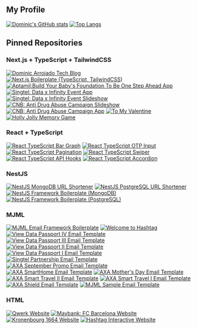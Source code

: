 ## My Profile

[![Dominic's GitHub stats](https://gitihub-readme-stats-dominicarrojado.vercel.app/api?username=dominicarrojado&title_color=ffffff&text_color=ffffff&icon_color=999999&bg_color=2c2c34&border_radius=0&show_icons=true&include_all_commits=true&count_private=true)](https://github.com/dominicarrojado) [![Top Langs](https://gitihub-readme-stats-dominicarrojado.vercel.app/api/top-langs/?username=dominicarrojado&title_color=ffffff&text_color=ffffff&icon_color=999999&bg_color=2c2c34&border_radius=0&layout=compact)](https://github.com/dominicarrojado)

## Pinned Repositories

### Next.js + TypeScript + TailwindCSS

[![Dominic Arrojado Tech Blog](https://gitihub-readme-stats-dominicarrojado.vercel.app/api/pin/?username=dominicarrojado&repo=dominicarrojado.github.io&title_color=ffffff&text_color=ffffff&icon_color=999999&bg_color=2c2c34&border_radius=0)](https://github.com/dominicarrojado/dominicarrojado.github.io) [![Next.js Boilerplate (TypeScript, TailwindCSS)](https://gitihub-readme-stats-dominicarrojado.vercel.app/api/pin/?username=dominicarrojado&repo=nextjs-typescript-tailwindcss-boilerplate&title_color=ffffff&text_color=ffffff&icon_color=999999&bg_color=2c2c34&border_radius=0)](https://github.com/dominicarrojado/nextjs-typescript-tailwindcss-boilerplate) [![Aptamil:Build Your Baby's Foundation To Be One Step Ahead App](https://gitihub-readme-stats-dominicarrojado.vercel.app/api/pin/?username=dominicarrojado&repo=aptamil-build-your-babys-foundation-to-be-one-step-ahead-app&title_color=ffffff&text_color=ffffff&icon_color=999999&bg_color=2c2c34&border_radius=0)](https://github.com/dominicarrojado/aptamil-build-your-babys-foundation-to-be-one-step-ahead-app) [![Singtel: Data x Infinity Event App](https://gitihub-readme-stats-dominicarrojado.vercel.app/api/pin/?username=dominicarrojado&repo=singtel-data-x-infinity-event-app&title_color=ffffff&text_color=ffffff&icon_color=999999&bg_color=2c2c34&border_radius=0)](https://github.com/dominicarrojado/singtel-data-x-infinity-event-app) [![Singtel: Data x Infinity Event Slideshow](https://gitihub-readme-stats-dominicarrojado.vercel.app/api/pin/?username=dominicarrojado&repo=singtel-data-x-infinity-event-slideshow&title_color=ffffff&text_color=ffffff&icon_color=999999&bg_color=2c2c34&border_radius=0)](https://github.com/dominicarrojado/singtel-data-x-infinity-event-slideshow) [![CNB: Anti Drug Abuse Campaign Slideshow](https://gitihub-readme-stats-dominicarrojado.vercel.app/api/pin/?username=dominicarrojado&repo=cnb-anti-drug-abuse-campaign-slideshow&title_color=ffffff&text_color=ffffff&icon_color=999999&bg_color=2c2c34&border_radius=0)](https://github.com/dominicarrojado/cnb-anti-drug-abuse-campaign-slideshow) [![CNB: Anti Drug Abuse Campaign App](https://gitihub-readme-stats-dominicarrojado.vercel.app/api/pin/?username=dominicarrojado&repo=cnb-anti-drug-abuse-campaign-app&title_color=ffffff&text_color=ffffff&icon_color=999999&bg_color=2c2c34&border_radius=0)](https://github.com/dominicarrojado/cnb-anti-drug-abuse-campaign-app) [![To My Valentine](https://gitihub-readme-stats-dominicarrojado.vercel.app/api/pin/?username=dominicarrojado&repo=hashtag-interactive-valentines-day-card-app&title_color=ffffff&text_color=ffffff&icon_color=999999&bg_color=2c2c34&border_radius=0)](https://github.com/dominicarrojado/hashtag-interactive-valentines-day-card-app) [![Holly Jolly Memory Game](https://gitihub-readme-stats-dominicarrojado.vercel.app/api/pin/?username=dominicarrojado&repo=hashtag-interactive-christmas-game&title_color=ffffff&text_color=ffffff&icon_color=999999&bg_color=2c2c34&border_radius=0)](https://github.com/dominicarrojado/hashtag-interactive-christmas-game)

### React + TypeScript

[![React TypeScript Bar Graph](https://gitihub-readme-stats-dominicarrojado.vercel.app/api/pin/?username=dominicarrojado&repo=react-typescript-bar-graph&title_color=ffffff&text_color=ffffff&icon_color=999999&bg_color=2c2c34&border_radius=0)](https://github.com/dominicarrojado/react-typescript-bar-graph) [![React TypeScript OTP Input](https://gitihub-readme-stats-dominicarrojado.vercel.app/api/pin/?username=dominicarrojado&repo=react-typescript-otp-input&title_color=ffffff&text_color=ffffff&icon_color=999999&bg_color=2c2c34&border_radius=0)](https://github.com/dominicarrojado/react-typescript-otp-input) [![React TypeScript Pagination](https://gitihub-readme-stats-dominicarrojado.vercel.app/api/pin/?username=dominicarrojado&repo=react-typescript-pagination&title_color=ffffff&text_color=ffffff&icon_color=999999&bg_color=2c2c34&border_radius=0)](https://github.com/dominicarrojado/react-typescript-pagination) [![React TypeScript Swiper](https://gitihub-readme-stats-dominicarrojado.vercel.app/api/pin/?username=dominicarrojado&repo=react-typescript-swiper&title_color=ffffff&text_color=ffffff&icon_color=999999&bg_color=2c2c34&border_radius=0)](https://github.com/dominicarrojado/react-typescript-swiper) [![React TypeScript API Hooks](https://gitihub-readme-stats-dominicarrojado.vercel.app/api/pin/?username=dominicarrojado&repo=react-typescript-api-hooks&title_color=ffffff&text_color=ffffff&icon_color=999999&bg_color=2c2c34&border_radius=0)](https://github.com/dominicarrojado/react-typescript-api-hooks) [![React TypeScript Accordion](https://gitihub-readme-stats-dominicarrojado.vercel.app/api/pin/?username=dominicarrojado&repo=react-typescript-accordion&title_color=ffffff&text_color=ffffff&icon_color=999999&bg_color=2c2c34&border_radius=0)](https://github.com/dominicarrojado/react-typescript-accordion)

### NestJS

[![NestJS MongoDB URL Shortener](https://gitihub-readme-stats-dominicarrojado.vercel.app/api/pin/?username=dominicarrojado&repo=nestjs-mongodb-url-shortener&title_color=ffffff&text_color=ffffff&icon_color=999999&bg_color=2c2c34&border_radius=0)](https://github.com/dominicarrojado/nestjs-mongodb-url-shortener) [![NestJS PostgreSQL URL Shortener](https://gitihub-readme-stats-dominicarrojado.vercel.app/api/pin/?username=dominicarrojado&repo=nestjs-postgres-url-shortener&title_color=ffffff&text_color=ffffff&icon_color=999999&bg_color=2c2c34&border_radius=0)](https://github.com/dominicarrojado/nestjs-postgres-url-shortener) [![NestJS Framework Boilerplate (MongoDB)](https://gitihub-readme-stats-dominicarrojado.vercel.app/api/pin/?username=dominicarrojado&repo=nestjs-mongodb-boilerplate&title_color=ffffff&text_color=ffffff&icon_color=999999&bg_color=2c2c34&border_radius=0)](https://github.com/dominicarrojado/nestjs-mongodb-boilerplate) [![NestJS Framework Boilerplate (PostgreSQL)](https://gitihub-readme-stats-dominicarrojado.vercel.app/api/pin/?username=dominicarrojado&repo=nestjs-postgres-boilerplate&title_color=ffffff&text_color=ffffff&icon_color=999999&bg_color=2c2c34&border_radius=0)](https://github.com/dominicarrojado/nestjs-postgres-boilerplate)

### MJML

[![MJML Email Framework Boilerplate](https://gitihub-readme-stats-dominicarrojado.vercel.app/api/pin/?username=dominicarrojado&repo=mjml-email-framework-boilerplate&title_color=ffffff&text_color=ffffff&icon_color=999999&bg_color=2c2c34&border_radius=0)](https://github.com/dominicarrojado/mjml-email-framework-boilerplate) [![Welcome to Hashtag](https://gitihub-readme-stats-dominicarrojado.vercel.app/api/pin/?username=dominicarrojado&repo=hashtag-interactive-welcome-edm&title_color=ffffff&text_color=ffffff&icon_color=999999&bg_color=2c2c34&border_radius=0)](https://github.com/dominicarrojado/hashtag-interactive-welcome-edm) [![View Data Passport IV Email Template](https://gitihub-readme-stats-dominicarrojado.vercel.app/api/pin/?username=dominicarrojado&repo=m1-data-passport-4-edm&title_color=ffffff&text_color=ffffff&icon_color=999999&bg_color=2c2c34&border_radius=0)](https://github.com/dominicarrojado/m1-data-passport-4-edm) [![View Data Passport III Email Template](https://gitihub-readme-stats-dominicarrojado.vercel.app/api/pin/?username=dominicarrojado&repo=m1-data-passport-3-edm&title_color=ffffff&text_color=ffffff&icon_color=999999&bg_color=2c2c34&border_radius=0)](https://github.com/dominicarrojado/m1-data-passport-3-edm) [![View Data Passport II Email Template](https://gitihub-readme-stats-dominicarrojado.vercel.app/api/pin/?username=dominicarrojado&repo=m1-data-passport-2-edm&title_color=ffffff&text_color=ffffff&icon_color=999999&bg_color=2c2c34&border_radius=0)](https://github.com/dominicarrojado/m1-data-passport-2-edm) [![View Data Passport I Email Template](https://gitihub-readme-stats-dominicarrojado.vercel.app/api/pin/?username=dominicarrojado&repo=m1-data-passport-edm&title_color=ffffff&text_color=ffffff&icon_color=999999&bg_color=2c2c34&border_radius=0)](https://github.com/dominicarrojado/m1-data-passport-edm) [![Singtel Partnership Email Template](https://gitihub-readme-stats-dominicarrojado.vercel.app/api/pin/?username=dominicarrojado&repo=axa-singtel-edm&title_color=ffffff&text_color=ffffff&icon_color=999999&bg_color=2c2c34&border_radius=0)](https://github.com/dominicarrojado/axa-singtel-edm) [![AXA September Promo Email Template](https://gitihub-readme-stats-dominicarrojado.vercel.app/api/pin/?username=dominicarrojado&repo=axa-september-promo-edm&title_color=ffffff&text_color=ffffff&icon_color=999999&bg_color=2c2c34&border_radius=0)](https://github.com/dominicarrojado/axa-september-promo-edm) [![AXA SmartHome Email Template](https://gitihub-readme-stats-dominicarrojado.vercel.app/api/pin/?username=dominicarrojado&repo=axa-smart-home-edm&title_color=ffffff&text_color=ffffff&icon_color=999999&bg_color=2c2c34&border_radius=0)](https://github.com/dominicarrojado/axa-smart-home-edm) [![AXA Mother's Day Email Template](https://gitihub-readme-stats-dominicarrojado.vercel.app/api/pin/?username=dominicarrojado&repo=axa-mothers-day-edm&title_color=ffffff&text_color=ffffff&icon_color=999999&bg_color=2c2c34&border_radius=0)](https://github.com/dominicarrojado/axa-mothers-day-edm) [![AXA Smart Travel II Email Template](https://gitihub-readme-stats-dominicarrojado.vercel.app/api/pin/?username=dominicarrojado&repo=axa-smart-travel-2-edm&title_color=ffffff&text_color=ffffff&icon_color=999999&bg_color=2c2c34&border_radius=0)](https://github.com/dominicarrojado/axa-smart-travel-2-edm) [![AXA Smart Travel I Email Template](https://gitihub-readme-stats-dominicarrojado.vercel.app/api/pin/?username=dominicarrojado&repo=axa-smart-travel-edm&title_color=ffffff&text_color=ffffff&icon_color=999999&bg_color=2c2c34&border_radius=0)](https://github.com/dominicarrojado/axa-smart-travel-edm) [![AXA Shield Email Template](https://gitihub-readme-stats-dominicarrojado.vercel.app/api/pin/?username=dominicarrojado&repo=axa-shield-edm&title_color=ffffff&text_color=ffffff&icon_color=999999&bg_color=2c2c34&border_radius=0)](https://github.com/dominicarrojado/axa-shield-edm) [![MJML Sample Email Template](https://gitihub-readme-stats-dominicarrojado.vercel.app/api/pin/?username=dominicarrojado&repo=mjml-sample-edm&title_color=ffffff&text_color=ffffff&icon_color=999999&bg_color=2c2c34&border_radius=0)](https://github.com/dominicarrojado/mjml-sample-edm)

### HTML

[![Qwerk Website](https://gitihub-readme-stats-dominicarrojado.vercel.app/api/pin/?username=dominicarrojado&repo=qwerk-website&title_color=ffffff&text_color=ffffff&icon_color=999999&bg_color=2c2c34&border_radius=0)](https://github.com/dominicarrojado/qwerk-website) [![Maybank: FC Barcelona Website](https://gitihub-readme-stats-dominicarrojado.vercel.app/api/pin/?username=dominicarrojado&repo=maybank-fc-barcelona-website&title_color=ffffff&text_color=ffffff&icon_color=999999&bg_color=2c2c34&border_radius=0)](https://github.com/dominicarrojado/maybank-fc-barcelona-website) [![Kronenbourg 1664 Website](https://gitihub-readme-stats-dominicarrojado.vercel.app/api/pin/?username=dominicarrojado&repo=kronenbourg-website&title_color=ffffff&text_color=ffffff&icon_color=999999&bg_color=2c2c34&border_radius=0)](https://github.com/dominicarrojado/kronenbourg-website) [![Hashtag Interactive Website](https://gitihub-readme-stats-dominicarrojado.vercel.app/api/pin/?username=dominicarrojado&repo=hashtag-interactive-website&title_color=ffffff&text_color=ffffff&icon_color=999999&bg_color=2c2c34&border_radius=0)](https://github.com/dominicarrojado/hashtag-interactive-website)
